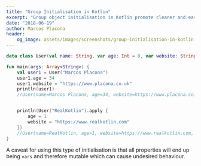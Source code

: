 ```yaml
---
title: "Group Initialisation in Kotlin"
excerpt: "Group object initialisation in Kotlin promote cleaner and easier to read code."
date: "2018-06-19"
author: Marcos Placona
header:
    og_image: assets/images/screenshots/group-initialisation-in-kotlin.png
---
```


```kotlin
data class User(val name: String, var age: Int = 0, var website: String = "", val active: Boolean = true)

fun main(args: Array<String>) {
    val user1 = User("Marcos Placona")
    user1.age = 34
    user1.website = "https://www.placona.co.uk"
    println(user1)
    //User(name=Marcos Placona, age=34, website=https://www.placona.co.uk, active=true)


    println(User("RealKotlin").apply {
        age = 1
        website = "https://www.realkotlin.com"
    })
    //User(name=RealKotlin, age=1, website=https://www.realkotlin.com, active=true)
}
```

A caveat for using this type of initialisation is that all properties will end up being `vars` and therefore mutable which can cause undesired behaviour.
